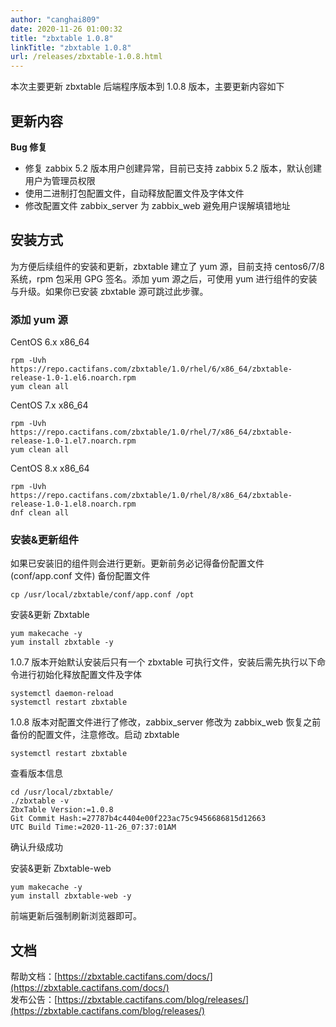 ```yaml
---
author: "canghai809"
date: 2020-11-26 01:00:32
title: "zbxtable 1.0.8"
linkTitle: "zbxtable 1.0.8"
url: /releases/zbxtable-1.0.8.html
---
```


本次主要更新 zbxtable 后端程序版本到 1.0.8 版本，主要更新内容如下

## 更新内容

**Bug 修复**

- 修复 zabbix 5.2 版本用户创建异常，目前已支持 zabbix 5.2 版本，默认创建用户为管理员权限
- 使用二进制打包配置文件，自动释放配置文件及字体文件
- 修改配置文件 zabbix_server 为 zabbix_web 避免用户误解填错地址

## 安装方式

为方便后续组件的安装和更新，zbxtable 建立了 yum 源，目前支持 centos6/7/8 系统，rpm 包采用 GPG 签名。添加 yum 源之后，可使用 yum 进行组件的安装与升级。如果你已安装 zbxtable 源可跳过此步骤。

### 添加 yum 源

CentOS 6.x x86_64

```
rpm -Uvh https://repo.cactifans.com/zbxtable/1.0/rhel/6/x86_64/zbxtable-release-1.0-1.el6.noarch.rpm
yum clean all
```

CentOS 7.x x86_64

```
rpm -Uvh https://repo.cactifans.com/zbxtable/1.0/rhel/7/x86_64/zbxtable-release-1.0-1.el7.noarch.rpm
yum clean all
```

CentOS 8.x x86_64

```
rpm -Uvh https://repo.cactifans.com/zbxtable/1.0/rhel/8/x86_64/zbxtable-release-1.0-1.el8.noarch.rpm
dnf clean all
```

### 安装&更新组件

如果已安装旧的组件则会进行更新。更新前务必记得备份配置文件(conf/app.conf 文件)
备份配置文件

```
cp /usr/local/zbxtable/conf/app.conf /opt
```

安装&更新 Zbxtable

```
yum makecache -y
yum install zbxtable -y
```

1.0.7 版本开始默认安装后只有一个 zbxtable 可执行文件，安装后需先执行以下命令进行初始化释放配置文件及字体

```
systemctl daemon-reload
systemctl restart zbxtable
```

1.0.8 版本对配置文件进行了修改，zabbix_server 修改为 zabbix_web
恢复之前备份的配置文件，注意修改。启动 zbxtable

```
systemctl restart zbxtable
```

查看版本信息

```
cd /usr/local/zbxtable/
./zbxtable -v
ZbxTable Version:=1.0.8
Git Commit Hash:=27787b4c4404e00f223ac75c9456686815d12663
UTC Build Time:=2020-11-26_07:37:01AM
```

确认升级成功

安装&更新 Zbxtable-web

```
yum makecache -y
yum install zbxtable-web -y
```

前端更新后强制刷新浏览器即可。

## 文档

帮助文档：[https://zbxtable.cactifans.com/docs/](https://zbxtable.cactifans.com/docs/)  
发布公告：[https://zbxtable.cactifans.com/blog/releases/](https://zbxtable.cactifans.com/blog/releases/)

